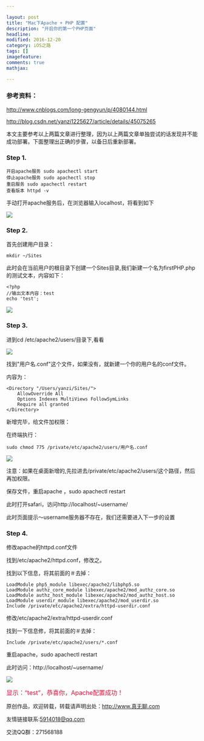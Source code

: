 ```yaml
---

layout: post
title: "Mac下Apache + PHP 配置"
description: "开启你的第一个PHP页面"
headline: 
modified: 2016-12-20
category: iOS之路
tags: []
imagefeature: 
comments: true
mathjax: 

---
```


### 参考资料：

<http://www.cnblogs.com/long-gengyun/p/4080144.html>

<http://blog.csdn.net/yanzi1225627/article/details/45075265>

本文主要参考以上两篇文章进行整理，因为以上两篇文章单独尝试的话发现并不能成功部署。下面整理出正确的步骤，以备日后重新部署。

### Step 1.

	开启apache服务 sudo apachectl start 
	停止apache服务 sudo apachectl stop 
	重启服务 sudo apachectl restart 
	查看版本 httpd -v
	
手动打开apache服务后，在浏览器输入localhost，将看到如下

![](http://oapglm9vz.bkt.clouddn.com/1482214472.png )

### Step 2.

首先创建用户目录：
	
	mkdir ~/Sites 

此时会在当前用户的根目录下创建一个Sites目录,我们新建一个名为firstPHP.php的测试文本，内容如下：

	<?php
	//输出文本内容：test
	echo 'test';

![](http://oapglm9vz.bkt.clouddn.com/1482214809.png )

### Step 3.

进到cd /etc/apache2/users/目录下,看看

![](http://oapglm9vz.bkt.clouddn.com/1482214950.png )

找到"用户名.conf"这个文件，如果没有，就新建一个你的用户名的conf文件。

内容为：

	<Directory "/Users/yanzi/Sites/">
		AllowOverride All
		Options Indexes MultiViews FollowSymLinks
		Require all granted
	</Directory>


新增完毕，给文件加权限：

在终端执行：

	sudo chmod 775 /private/etc/apache2/users/用户名.conf
	
![](http://oapglm9vz.bkt.clouddn.com/1482215141.png )


注意：如果在桌面新增的,先拉进去/private/etc/apache2/users/这个路径，然后再加权限。

保存文件，重启apache ，sudo  apachectl restart

此时打开safari，访问http://localhost/~username/

此时页面提示～username服务器不存在，我们还需要进入下一步的设置

### Step 4.

修改apache的httpd.conf文件

找到/etc/apache2/httpd.conf，修改之。

找到以下信息，将其前面的＃去掉：
	
	LoadModule php5_module libexec/apache2/libphp5.so
	LoadModule authz_core_module libexec/apache2/mod_authz_core.so
	LoadModule authz_host_module libexec/apache2/mod_authz_host.so
	LoadModule userdir_module libexec/apache2/mod_userdir.so
	Include /private/etc/apache2/extra/httpd-userdir.conf
	
修改/etc/apache2/extra/httpd-userdir.conf

找到一下信息修，将其前面的＃去掉：

	Include /private/etc/apache2/users/*.conf
	
重启apache，sudo apachectl restart

此时访问：http://localhost/~username/

![](http://oapglm9vz.bkt.clouddn.com/1482215395.png )

<font color=#DC143C size=3>显示：“test”，恭喜你，Apache配置成功！</font>




原创作品，欢迎转载，转载请声明出处：<http://www.真无聊.com>
 
友情链接联系:5914018@qq.com
 
交流QQ群：271568188
